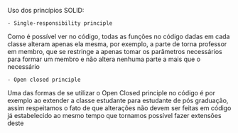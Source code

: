 Uso dos princípios SOLID:

    - Single-responsibility principle
Como é possível ver no código, todas as funções no código dadas em cada classe alteram apenas ela mesma, por exemplo, a parte de torna professor em membro, que se restringe a apenas tomar os parâmetros necessários para formar um membro e não altera nenhuma parte a mais que o necessário

    - Open closed principle
Uma das formas de se utilizar o Open Closed principle no código é por exemplo ao extender a classe estudante para estudante de pós graduação, assim respeitamos o fato de que alterações não devem ser feitas em código já estabelecido ao mesmo tempo que tornamos possível fazer extensões deste